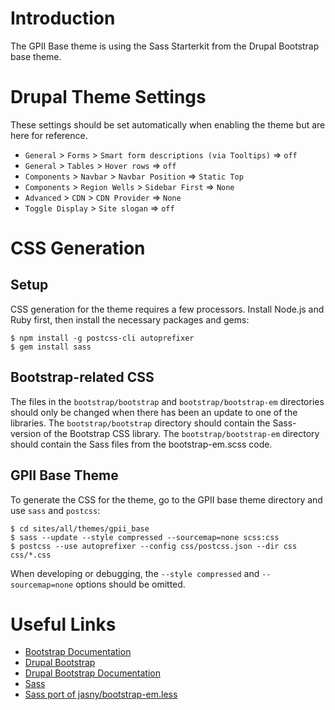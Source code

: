 # Introduction

The GPII Base theme is using the Sass Starterkit from the Drupal Bootstrap base theme.

# Drupal Theme Settings

These settings should be set automatically when enabling the theme but are here for reference.

- `General` > `Forms` > `Smart form descriptions (via Tooltips)` => `off`
- `General` > `Tables` > `Hover rows` => `off`
- `Components` > `Navbar` > `Navbar Position` => `Static Top`
- `Components` > `Region Wells` > `Sidebar First` => `None`
- `Advanced` > `CDN` > `CDN Provider` => `None`
- `Toggle Display` > `Site slogan` => `off`

# CSS Generation

## Setup

CSS generation for the theme requires a few processors. Install Node.js and Ruby first, then install the necessary packages and gems:

    $ npm install -g postcss-cli autoprefixer
    $ gem install sass

## Bootstrap-related CSS

The files in the `bootstrap/bootstrap` and `bootstrap/bootstrap-em` directories should only be changed when there has been an update to one of the libraries. The `bootstrap/bootstrap` directory should contain the Sass-version of the Bootstrap CSS library. The `bootstrap/bootstrap-em` directory should contain the Sass files from the bootstrap-em.scss code.

## GPII Base Theme

To generate the CSS for the theme, go to the GPII base theme directory and use `sass` and `postcss`:

    $ cd sites/all/themes/gpii_base
    $ sass --update --style compressed --sourcemap=none scss:css
    $ postcss --use autoprefixer --config css/postcss.json --dir css css/*.css

When developing or debugging, the `--style compressed` and `--sourcemap=none` options should be omitted.

# Useful Links

- [Bootstrap Documentation](https://getbootstrap.com/getting-started/)
- [Drupal Bootstrap](https://www.drupal.org/project/bootstrap)
- [Drupal Bootstrap Documentation](http://drupal-bootstrap.org/api/bootstrap)
- [Sass](http://sass-lang.com/)
- [Sass port of jasny/bootstrap-em.less](https://gist.github.com/neil-h/631c5e848ba1f2ae92d1)
